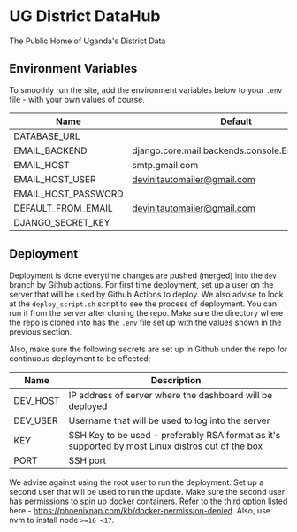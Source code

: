 # UG District DataHub
The Public Home of Uganda's District Data

## Environment Variables

To smoothly run the site, add the environment variables below to your `.env` file - with your own values of course.

| Name         | Default     |
|--------------|-----------|
| DATABASE_URL |       |
| EMAIL_BACKEND| django.core.mail.backends.console.EmailBackend  |
| EMAIL_HOST | smtp.gmail.com |
| EMAIL_HOST_USER | devinitautomailer@gmail.com |
| EMAIL_HOST_PASSWORD |                  |
| DEFAULT_FROM_EMAIL | devinitautomailer@gmail.com |
| DJANGO_SECRET_KEY |                   |

## Deployment

Deployment is done everytime changes are pushed (merged) into the `dev` branch by Github actions.
For first time deployment, set up a user on the server that will be used by Github Actions to deploy. We also advise to look at the `deploy_script.sh` script to see the process of deployment. You can run it from the server after cloning the repo. Make sure the directory where the repo is cloned into has the `.env` file set up with the values shown in the previous section. 

Also, make sure the following secrets are set up in Github under the repo for continuous deployment to be effected;

| Name         | Description     |
|--------------|-----------|
| DEV_HOST | IP address of server where the dashboard will be deployed |
| DEV_USER| Username that will be used to log into the server |
| KEY | SSH Key to be used - preferably RSA format as it's supported by most Linux distros out of the box |
| PORT | SSH port |

We advise against using the root user to run the deployment. Set up a second user that will be used to run the update. Make sure the second user has permissions to spin up docker containers. Refer to the third option listed here - https://phoenixnap.com/kb/docker-permission-denied. Also, use nvm to install node `>=16 <17`.
